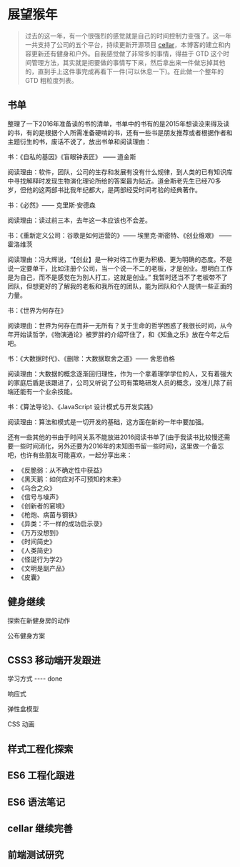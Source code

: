 # 展望猴年

> 过去的这一年，有一个很强烈的感觉就是自己的时间控制力变强了。这一年一共支持了公司的五个平台，持续更新开源项目 [cellar](https://github.com/longze/cellar)，本博客的建立和内容更新还有健身和户外。自我感觉做了非常多的事情，得益于 GTD 这个时间管理方法，其实就是把要做的事情写下来，然后拿出来一件做忘掉其他的，直到手上这件事完成再看下一件(可以休息一下)。在此做一个整年的 GTD 粗粒度列表。

## 书单

整理了一下2016年准备读的书的清单，书单中的书有的是2015年想读没来得及读的书，有的是根据个人所需准备硬啃的书，还有一些书是朋友推荐或者根据作者和主题衍生的书，废话不说了，放出书单和阅读理由：

书：《自私的基因》《盲眼钟表匠》 —— 道金斯

阅读理由：软件，团队，公司的生存和发展有没有什么规律，到人类的已有知识库中寻找解释时发现生物演化理论所给的答案最为贴近。道金斯老先生已经70多岁，但他的这两部书比我年纪都大，是两部经受时间考验的经典著作。

书：《必然》—— 克里斯·安德森

阅读理由：读过前三本，去年这一本应该也不会差。

书：《重新定义公司：谷歌是如何运营的》—— 埃里克·斯密特、《创业维艰》  —— 霍洛维茨

阅读理由：冯大辉说，“【创业】是一种对待工作更为积极、更为明确的态度。不是说一定要单干，比如注册个公司，当一个说一不二的老板，才是创业。想明白工作是为自己，而不是感觉在为别人打工，这就是创业。”
我暂时还当不了老板带不了团队，但想更好的了解我的老板和我所在的团队，能为团队和个人提供一些正面的力量。

书：《世界为何存在》

阅读理由：世界为何存在而非一无所有？关于生命的哲学困惑了我很长时间，从今年开始读哲学，《物演通论》被罗胖的介绍吓住了，和《知鱼之乐》放在今年之后吧。

书：《大数据时代》、《删除：大数据取舍之道》—— 舍恩伯格

阅读理由：大数据的概念逐渐回归理性，作为一个拿着理学学位的人，又有着强大的家庭后盾是该跟进了，公司又听说了公司有策略研发人员的概念，没准儿除了前端还能有一个业余技能。

书：《算法导论》、《JavaScript 设计模式与开发实践》

阅读理由：算法和模式是一切开发的基础，这方面在新的一年中要加强。

还有一些其他的书由于时间关系不能放进2016阅读书单了(由于我读书比较慢还需要一些时间消化，另外还要为2016年的未知图书留一些时间)，这里做一个备忘吧，也许有些朋友可能喜欢，一起分享出来：

- 《反脆弱：从不确定性中获益》
- 《黑天鹅：如何应对不可预知的未来》
- 《乌合之众》
- 《信号与噪声》
- 《创新者的窘境》
- 《枪炮、病菌与钢铁》
- 《异类：不一样的成功启示录》
- 《万万没想到》
- 《时间简史》
- 《人类简史》
- 《怪诞行为学2》
- 《文明是副产品》
- 《皮囊》

## 健身继续

探索在新健身房的动作

公布健身方案

## CSS3 移动端开发跟进

学习方式 ---- done

响应式

弹性盒模型

CSS 动画

## 样式工程化探索

## ES6 工程化跟进

## ES6 语法笔记

## cellar 继续完善

## 前端测试研究

